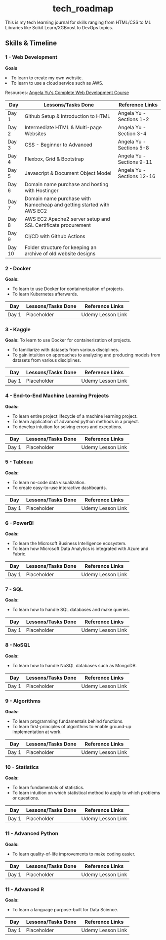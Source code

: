 <h1 align="center">tech_roadmap</h1>

This is my tech learning journal for skills ranging from HTML/CSS to ML Libraries like Scikit Learn/XGBoost to DevOps topics.


## Skills & Timeline

### 1 - Web Development
**Goals** 
<ul>

</ul>
<li>To learn to create my own website.</li>
<li>To learn to use a cloud service such as AWS.</li>

Resources: [Angela Yu's Complete Web Development Course](https://www.udemy.com/course/the-complete-web-development-bootcamp/?couponCode=KEEPLEARNING)

|**Day**|**Lessons/Tasks Done**|**Reference Links**|
|-|-|-|
|Day 1| Github Setup & Introduction to HTML | Angela Yu - Sections 1-2 |
|Day 2| Intermediate HTML & Multi-page Websites | Angela Yu - Section 3-4 |
|Day 3| CSS - Beginner to Advanced | Angela Yu - Sections 5-8 |
|Day 4| Flexbox, Grid & Bootstrap | Angela Yu - Sections 9-11 |
|Day 5| Javascript & Document Object Model | Angela Yu - Sections 12-16 |
|Day 6| Domain name purchase and hosting with Hostinger | |
|Day 7| Domain name purchase with Namecheap and getting started with AWS EC2 | |
|Day 8| AWS EC2 Apache2 server setup and SSL Certificate procurement | |
|Day 9| CI/CD with Github Actions | |
|Day 10| Folder structure for keeping an archive of old website designs | |

### 2 - Docker
**Goals:** 
<ul>
  <li>To learn to use Docker for containerization of projects.</li>
  <li>To learn Kubernetes afterwards.</li>
</ul>

|**Day**|**Lessons/Tasks Done**|**Reference Links**|
|-|-|-|
|Day 1| Placeholder | Udemy Lesson Link|

### 3 - Kaggle
**Goals:** To learn to use Docker for containerization of projects.
<ul>
  <li>To familiarize with datasets from various disciplines.</li>
  <li>To gain intuition on approaches to analyzing and producing models from datasets from various disciplines.</li>
</ul>

|**Day**|**Lessons/Tasks Done**|**Reference Links**|
|-|-|-|
|Day 1| Placeholder | Udemy Lesson Link|

### 4 - End-to-End Machine Learning Projects
**Goals:**
<ul>
  <li>To learn entire project lifecycle of a machine learning project.</li>
  <li>To learn application of advanced python methods in a project.</li>
  <li>To develop intuition for solving errors and exceptions.</li>
</ul>

|**Day**|**Lessons/Tasks Done**|**Reference Links**|
|-|-|-|
|Day 1| Placeholder | Udemy Lesson Link|

### 5 - Tableau
**Goals:**
<ul>
  <li>To learn no-code data visualization.</li>
  <li>To create easy-to-use interactive dashboards.</li>
</ul>

|**Day**|**Lessons/Tasks Done**|**Reference Links**|
|-|-|-|
|Day 1| Placeholder | Udemy Lesson Link|

### 6 - PowerBI
**Goals:**
<ul>
  <li>To learn the Microsoft Business Intelligence ecosystem.</li>
  <li>To learn how Microsoft Data Analytics is integrated with Azure and Fabric.</li>
</ul>

|**Day**|**Lessons/Tasks Done**|**Reference Links**|
|-|-|-|
|Day 1| Placeholder | Udemy Lesson Link|

### 7 - SQL
**Goals:**
<ul>
  <li>To learn how to handle SQL databases and make queries.</li>
</ul>

|**Day**|**Lessons/Tasks Done**|**Reference Links**|
|-|-|-|
|Day 1| Placeholder | Udemy Lesson Link|

### 8 - NoSQL
**Goals:**
<ul>
  <li>To learn how to handle NoSQL databases such as MongoDB.</li>
</ul>

|**Day**|**Lessons/Tasks Done**|**Reference Links**|
|-|-|-|
|Day 1| Placeholder | Udemy Lesson Link|

### 9 - Algorithms
**Goals:**
<ul>
  <li>To learn programming fundamentals behind functions.</li>
  <li>To learn first-principles of algorithms to enable ground-up implementation at work.</li>
</ul>

|**Day**|**Lessons/Tasks Done**|**Reference Links**|
|-|-|-|
|Day 1| Placeholder | Udemy Lesson Link|

### 10 - Statistics
**Goals:**
<ul>
  <li>To learn fundamentals of statistics.</li>
  <li>To learn intuition on which statistical method to apply to which problems or questions.</li>
</ul>

|**Day**|**Lessons/Tasks Done**|**Reference Links**|
|-|-|-|
|Day 1| Placeholder | Udemy Lesson Link|

### 11 - Advanced Python
**Goals:**
<ul>
  <li>To learn quality-of-life improvements to make coding easier.</li>
</ul>

|**Day**|**Lessons/Tasks Done**|**Reference Links**|
|-|-|-|
|Day 1| Placeholder | Udemy Lesson Link|

### 11 - Advanced R
**Goals:**
<ul>
  <li>To learn a language purpose-built for Data Science.</li>
</ul>

|**Day**|**Lessons/Tasks Done**|**Reference Links**|
|-|-|-|
|Day 1| Placeholder | Udemy Lesson Link|
